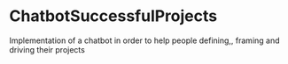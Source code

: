 # ChatbotSuccessfulProjects
Implementation of a chatbot in order to help people defining,, framing and driving their projects
